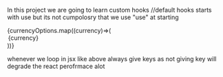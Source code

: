 In this project we are going to learn custom hooks
//default hooks starts with use but its not cumpolosry that we use "use" at starting 

{currencyOptions.map((currency)=>(
         <option key={currency} value={currency}>
          {currency}
         </option>
         ))}

whenever we loop in jsx like above always give keys as not giving key will degrade the react perofrmace alot 
